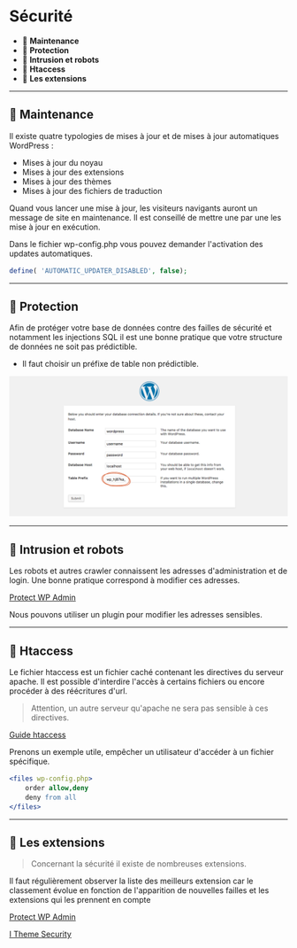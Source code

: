 # Sécurité

* 🔖 **Maintenance**
* 🔖 **Protection**
* 🔖 **Intrusion et robots**
* 🔖 **Htaccess**
* 🔖 **Les extensions**

___

## 📑 Maintenance

Il existe quatre typologies de mises à jour et de mises à jour automatiques WordPress :

* Mises à jour du noyau
* Mises à jour des extensions
* Mises à jour des thèmes
* Mises à jour des fichiers de traduction

Quand vous lancer une mise à jour, les visiteurs navigants auront un message de site en maintenance. Il est conseillé de mettre une par une les mise à jour en exécution.

Dans le fichier wp-config.php vous pouvez demander l'activation des updates automatiques.

```php
define( 'AUTOMATIC_UPDATER_DISABLED', false);
```

___

## 📑 Protection

Afin de protéger votre base de données contre des failles de sécurité et notamment les injections SQL il est une bonne pratique que votre structure de données ne soit pas prédictible.

* Il faut choisir un préfixe de table non prédictible.

![image](https://raw.githubusercontent.com/seeren-training/Wordpress-Perfectionnement/master/wiki/resources/prefix.png)

___

## 📑 Intrusion et robots

Les robots et autres crawler connaissent les adresses d'administration et de login. Une bonne pratique correspond à modifier ces adresses.

[Protect WP Admin](https://fr.wordpress.org/plugins/protect-wp-admin/)

Nous pouvons utiliser un plugin pour modifier les adresses sensibles.

___

## 📑 Htaccess

Le fichier htaccess est un fichier caché contenant les directives du serveur apache. Il est possible d'interdire l'accès à certains fichiers ou encore procéder à des réécritures d'url.

> Attention, un autre serveur qu'apache ne sera pas sensible à ces directives.

[Guide htaccess](https://wpmarmite.com/htaccess-wordpress)

Prenons un exemple utile, empêcher un utilisateur d'accéder à un fichier spécifique.

```apache
<files wp-config.php>
    order allow,deny
    deny from all
</files>
```

___

## 📑 Les extensions

> Concernant la sécurité il existe de nombreuses extensions.

Il faut régulièrement observer la liste des meilleurs extension car le classement évolue en fonction de l'apparition de nouvelles failles et les extensions qui les prennent en compte

[Protect WP Admin](https://fr.wordpress.org/plugins/protect-wp-admin/)

[I Theme Security](https://wordpress.org/plugins/better-wp-security/)